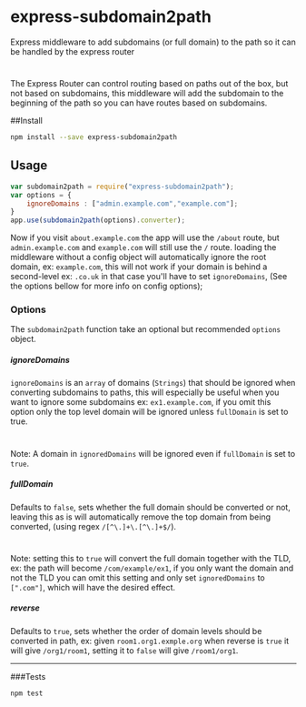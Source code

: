 # express-subdomain2path
Express middleware to add subdomains (or full domain) to the path so it can be handled by the express router
#
The Express Router can control routing based on paths out of the box, but not based on subdomains, this middleware will add the subdomain to the beginning of the path so you can have routes based on subdomains. 

##Install
```sh
npm install --save express-subdomain2path
```

## Usage
```js
var subdomain2path = require("express-subdomain2path");
var options = {
	ignoreDomains : ["admin.example.com","example.com"];
}
app.use(subdomain2path(options).converter);
```
Now if you visit ```about.example.com``` the app will use the ```/about``` route, but ```admin.example.com``` and ```example.com```  will still use the ```/``` route.
loading the middleware without a config object will automatically ignore the root domain, ex: ```example.com```, this will not work if your domain is behind a second-level ex: ```.co.uk``` in that case you'll have to set ```ignoreDomains```, (See the options bellow for more info on config options);

### Options
The ```subdomain2path``` function take an optional but recommended ```options``` object.

##### ignoreDomains
```ignoreDomains``` is an ```array``` of domains (```Strings```) that should be ignored when converting subdomains to paths, this will especially be useful when you want to ignore some subdomains ex: ```ex1.example.com```, if you omit this option only the top level domain will be ignored unless ```fullDomain``` is set to true.
#
Note: A domain in ```ignoredDomains``` will be ignored even if ```fullDomain``` is set to ```true```.

##### fullDomain
Defaults to ```false```, sets whether the full domain should be converted or not, leaving this as is will automatically remove the top domain from being converted, (using regex ```/[^\.]+\.[^\.]+$/```).
#
Note: setting this to ```true``` will convert the full domain together with the TLD, ex: the path will become ```/com/example/ex1```, if you only want the domain and not the TLD you can omit this setting and only set ```ignoredDomains``` to ```[".com"]```, which will have the desired effect.
##### reverse
Defaults to ```true```, sets whether the order of domain levels should be converted in path, ex: given ```room1.org1.exmple.org``` when reverse is ```true``` it will give ```/org1/room1```, setting it to ```false``` will give ```/room1/org1```.

***

###Tests 
```sh
npm test
```